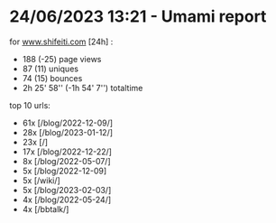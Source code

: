 # 24/06/2023 13:21 - Umami report
for www.shifeiti.com [24h] :

 - 188 (-25) page views
 - 87 (11) uniques
 - 74 (15) bounces
 - 2h 25' 58'' (-1h 54' 7'') totaltime


top 10 urls:
 - 61x [/blog/2022-12-09/]
 - 28x [/blog/2023-01-12/]
 - 23x [/]
 - 17x [/blog/2022-12-22/]
 - 8x [/blog/2022-05-07/]
 - 5x [/blog/2022-12-09]
 - 5x [/wiki/]
 - 5x [/blog/2023-02-03/]
 - 4x [/blog/2022-05-24/]
 - 4x [/bbtalk/]


